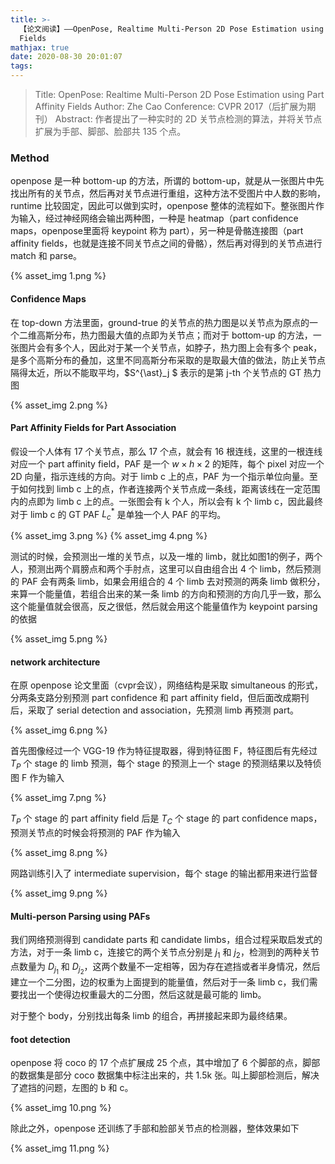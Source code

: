 ```yaml
---
title: >-
  【论文阅读】——OpenPose, Realtime Multi-Person 2D Pose Estimation using Part Affinity
  Fields
mathjax: true
date: 2020-08-30 20:01:07
tags:
---
```


>Title: OpenPose: Realtime Multi-Person 2D Pose Estimation using Part Affinity Fields
>Author: Zhe Cao
>Conference: CVPR 2017（后扩展为期刊）
>Abstract: 作者提出了一种实时的 2D 关节点检测的算法，并将关节点扩展为手部、脚部、脸部共 135 个点。



<!--more-->

### Method

openpose 是一种 bottom-up 的方法，所谓的 bottom-up，就是从一张图片中先找出所有的关节点，然后再对关节点进行重组，这种方法不受图片中人数的影响，runtime 比较固定，因此可以做到实时，openpose 整体的流程如下。整张图片作为输入，经过神经网络会输出两种图，一种是 heatmap（part confidence maps，openpose里面将 keypoint 称为 part），另一种是骨骼连接图（part affinity fields，也就是连接不同关节点之间的骨骼），然后再对得到的关节点进行 match 和 parse。

{% asset_img 1.png %}



#### Confidence Maps

在 top-down 方法里面，ground-true 的关节点的热力图是以关节点为原点的一个二维高斯分布，热力图最大值的点即为关节点；而对于 bottom-up 的方法，一张图片会有多个人，因此对于某一个关节点，如脖子，热力图上会有多个 peak，是多个高斯分布的叠加，这里不同高斯分布采取的是取最大值的做法，防止关节点隔得太近，所以不能取平均，$S^{\ast}_j $ 表示的是第 j-th 个关节点的 GT 热力图

{% asset_img 2.png %}



#### Part Affinity Fields for Part Association

假设一个人体有 17 个关节点，那么 17 个点，就会有 16 根连线，这里的一根连线对应一个 part affinity field，PAF 是一个 $w\times h \times 2$ 的矩阵，每个 pixel 对应一个 2D 向量，指示连线的方向。对于 limb c 上的点，PAF 为一个指示单位向量。至于如何找到 limb c 上的点，作者连接两个关节点成一条线，距离该线在一定范围内的点即为 limb c 上的点。一张图会有 k 个人，所以会有 k 个 limb c，因此最终对于 limb c 的 GT PAF $L^\ast _c$ 是单独一个人 PAF 的平均。 

{% asset_img 3.png %}
{% asset_img 4.png %}

测试的时候，会预测出一堆的关节点，以及一堆的 limb，就比如图1的例子，两个人，预测出两个肩膀点和两个手肘点，这里可以自由组合出 4 个 limb，然后预测的 PAF 会有两条 limb，如果会用组合的 4 个 limb 去对预测的两条 limb 做积分，来算一个能量值，若组合出来的某一条 limb 的方向和预测的方向几乎一致，那么这个能量值就会很高，反之很低，然后就会用这个能量值作为 keypoint parsing 的依据

{% asset_img 5.png %}

#### network architecture

在原 openpose 论文里面（cvpr会议），网络结构是采取 simultaneous 的形式，分两条支路分别预测 part confidence 和 part affinity field，但后面改成期刊后，采取了 serial detection and association，先预测 limb 再预测 part。

{% asset_img 6.png %}

首先图像经过一个 VGG-19 作为特征提取器，得到特征图 F，特征图后有先经过 $T_P$ 个 stage 的 limb 预测，每个 stage 的预测上一个 stage 的预测结果以及特侦图 F 作为输入

{% asset_img 7.png %}

$T_P$ 个 stage 的 part affinity field 后是 $T_C$ 个 stage 的 part confidence maps，预测关节点的时候会将预测的 PAF 作为输入

{% asset_img 8.png %}

网路训练引入了 intermediate supervision，每个 stage 的输出都用来进行监督

{% asset_img 9.png %}



#### Multi-person Parsing using PAFs

我们网络预测得到 candidate parts 和 candidate limbs，组合过程采取启发式的方法，对于一条 limb c，连接它的两个关节点分别是 $j_1$ 和 $j_2$，检测到的两种关节点数量为 $D_{j_1}$ 和 $D_{j_2}$，这两个数量不一定相等，因为存在遮挡或者半身情况，然后建立一个二分图，边的权重为上面提到的能量值，然后对于一条 limb c，我们需要找出一个使得边权重最大的二分图，然后这就是最可能的 limb。

对于整个 body，分别找出每条 limb 的组合，再拼接起来即为最终结果。



#### foot detection

openpose 将 coco 的 17 个点扩展成 25 个点，其中增加了 6 个脚部的点，脚部的数据集是部分 coco 数据集中标注出来的，共 1.5k 张。叫上脚部检测后，解决了遮挡的问题，左图的 b 和 c。

{% asset_img 10.png %}

除此之外，openpose 还训练了手部和脸部关节点的检测器，整体效果如下

{% asset_img 11.png %}



<br>